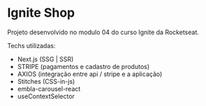 # Ignite Shop

Projeto desenvolvido no modulo 04 do curso Ignite da Rocketseat.

Techs utilizadas:

- Next.js (SSG | SSR)
- STRIPE (pagamentos e cadastro de produtos)
- AXIOS (integração entre api / stripe e a aplicação)
- Stitches (CSS-in-js)
- embla-carousel-react
- useContextSelector
